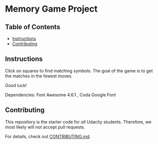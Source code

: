 # Memory Game Project

## Table of Contents

* [Instructions](#instructions)
* [Contributing](#contributing)

## Instructions

Click on squares to find matching symbols. The goal of the game is to get the matches in the fewest moves.




Good luck!

Dependencies: Font Awesome 4.6.1 , Coda Google Font

## Contributing

This repository is the starter code for _all_ Udacity students. Therefore, we most likely will not accept pull requests.

For details, check out [CONTRIBUTING.md](CONTRIBUTING.md).
